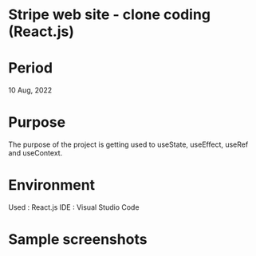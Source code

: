 # Stripe web site - clone coding (React.js)

# Period

10 Aug, 2022

# Purpose

The purpose of the project is getting used to useState, useEffect, useRef and useContext.

# Environment

Used : React.js
IDE : Visual Studio Code

# Sample screenshots
